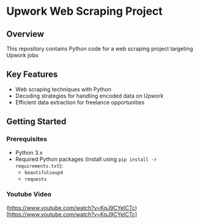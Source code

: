 # Upwork Web Scraping Project

## Overview

This repository contains Python code for a web scraping project targeting Upwork jobs

## Key Features

- Web scraping techniques with Python
- Decoding strategies for handling encoded data on Upwork
- Efficient data extraction for freelance opportunities

## Getting Started

### Prerequisites

- Python 3.x
- Required Python packages (install using `pip install -r requirements.txt`):
  - `beautifulsoup4`
  - `requests`

### Youtube Video 
(https://www.youtube.com/watch?v=KqJ9CYeICTc)[https://www.youtube.com/watch?v=KqJ9CYeICTc]
